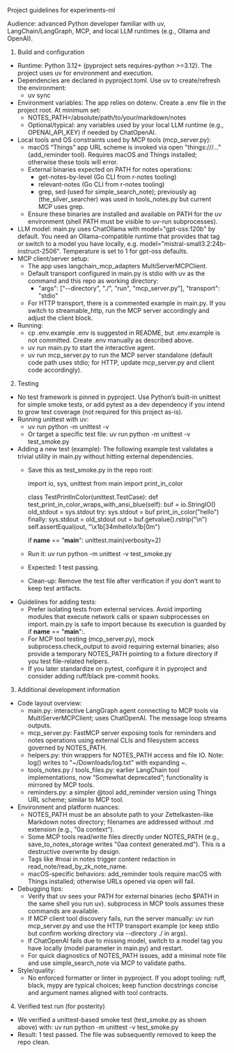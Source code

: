 Project guidelines for experiments-ml

Audience: advanced Python developer familiar with uv, LangChain/LangGraph, MCP, and local LLM runtimes (e.g., Ollama and OpenAI).

1. Build and configuration
- Runtime: Python 3.12+ (pyproject sets requires-python >=3.12). The project uses uv for environment and execution.
- Dependencies are declared in pyproject.toml. Use uv to create/refresh the environment:
  - uv sync
- Environment variables: The app relies on dotenv. Create a .env file in the project root. At minimum set:
  - NOTES_PATH=/absolute/path/to/your/markdown/notes
  - Optional/typical: any variables used by your local LLM runtime (e.g., OPENAI_API_KEY) if needed by ChatOpenAI.
- Local tools and OS constraints used by MCP tools (mcp_server.py):
  - macOS “Things” app URL scheme is invoked via open "things:///…" (add_reminder tool). Requires macOS and Things installed; otherwise these tools will error.
  - External binaries expected on PATH for notes operations:
    - get-notes-by-level (Go CLI from r-notes tooling)
    - relevant-notes (Go CLI from r-notes tooling)
    - grep, sed (used for simple_search_note); previously ag (the_silver_searcher) was used in tools_notes.py but current MCP uses grep.
  - Ensure these binaries are installed and available on PATH for the uv environment (shell PATH must be visible to uv-run subprocesses).
- LLM model: main.py uses ChatOllama with model="gpt-oss:120b" by default. You need an Ollama-compatible runtime that provides that tag or switch to a model you have locally, e.g. model="mistral-small3.2:24b-instruct-2506". Temperature is set to 1 for gpt-oss defaults.
- MCP client/server setup:
  - The app uses langchain_mcp_adapters MultiServerMCPClient.
  - Default transport configured in main.py is stdio with uv as the command and this repo as working directory:
    - "args": ["--directory", "./", "run", "mcp_server.py"], "transport": "stdio"
  - For HTTP transport, there is a commented example in main.py. If you switch to streamable_http, run the MCP server accordingly and adjust the client block.
- Running:
  - cp .env.example .env is suggested in README, but .env.example is not committed. Create .env manually as described above.
  - uv run main.py to start the interactive agent.
  - uv run mcp_server.py to run the MCP server standalone (default code path uses stdio; for HTTP, update mcp_server.py and client code accordingly).

2. Testing
- No test framework is pinned in pyproject. Use Python’s built-in unittest for simple smoke tests, or add pytest as a dev dependency if you intend to grow test coverage (not required for this project as-is).
- Running unittest with uv:
  - uv run python -m unittest -v
  - Or target a specific test file: uv run python -m unittest -v test_smoke.py
- Adding a new test (example): The following example test validates a trivial utility in main.py without hitting external dependencies.
  - Save this as test_smoke.py in the repo root:
    
    import io, sys, unittest
    from main import print_in_color
    
    class TestPrintInColor(unittest.TestCase):
        def test_print_in_color_wraps_with_ansi_blue(self):
            buf = io.StringIO()
            old_stdout = sys.stdout
            try:
                sys.stdout = buf
                print_in_color("hello")
            finally:
                sys.stdout = old_stdout
            out = buf.getvalue().rstrip("\n")
            self.assertEqual(out, "\x1b[34mhello\x1b[0m")
    
    if __name__ == "__main__":
        unittest.main(verbosity=2)
  - Run it: uv run python -m unittest -v test_smoke.py
  - Expected: 1 test passing.
  - Clean-up: Remove the test file after verification if you don’t want to keep test artifacts.
- Guidelines for adding tests:
  - Prefer isolating tests from external services. Avoid importing modules that execute network calls or spawn subprocesses on import. main.py is safe to import because its execution is guarded by if __name__ == "__main__":.
  - For MCP tool testing (mcp_server.py), mock subprocess.check_output to avoid requiring external binaries; also provide a temporary NOTES_PATH pointing to a fixture directory if you test file-related helpers.
  - If you later standardize on pytest, configure it in pyproject and consider adding ruff/black pre-commit hooks.

3. Additional development information
- Code layout overview:
  - main.py: interactive LangGraph agent connecting to MCP tools via MultiServerMCPClient; uses ChatOpenAI. The message loop streams outputs.
  - mcp_server.py: FastMCP server exposing tools for reminders and notes operations using external CLIs and filesystem access governed by NOTES_PATH.
  - helpers.py: thin wrappers for NOTES_PATH access and file IO. Note: log() writes to "~/Downloads/log.txt" with expanding ~.
  - tools_notes.py / tools_files.py: earlier LangChain tool implementations, now “Somewhat deprecated”; functionality is mirrored by MCP tools.
  - reminders.py: a simpler @tool add_reminder version using Things URL scheme; similar to MCP tool.
- Environment and platform nuances:
  - NOTES_PATH must be an absolute path to your Zettelkasten-like Markdown notes directory; filenames are addressed without .md extension (e.g., "0a context").
  - Some MCP tools read/write files directly under NOTES_PATH (e.g., save_to_notes_storage writes "0aa context generated.md"). This is a destructive overwrite by design.
  - Tags like #noai in notes trigger content redaction in read_note/read_by_zk_note_name.
  - macOS-specific behaviors: add_reminder tools require macOS with Things installed; otherwise URLs opened via open will fail.
- Debugging tips:
  - Verify that uv sees your PATH for external binaries (echo $PATH in the same shell you run uv). subprocess in MCP tools assumes these commands are available.
  - If MCP client tool discovery fails, run the server manually: uv run mcp_server.py and use the HTTP transport example (or keep stdio but confirm working directory via --directory ./ in args).
  - If ChatOpenAI fails due to missing model, switch to a model tag you have locally (model parameter in main.py) and restart.
  - For quick diagnostics of NOTES_PATH issues, add a minimal note file and use simple_search_note via MCP to validate paths.
- Style/quality:
  - No enforced formatter or linter in pyproject. If you adopt tooling: ruff, black, mypy are typical choices; keep function docstrings concise and argument names aligned with tool contracts.

4. Verified test run (for posterity)
- We verified a unittest-based smoke test (test_smoke.py as shown above) with: uv run python -m unittest -v test_smoke.py
- Result: 1 test passed. The file was subsequently removed to keep the repo clean.
